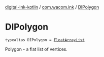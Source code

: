 [digital-ink-kotlin](../index.md) / [com.wacom.ink](index.md) / [DIPolygon](./-d-i-polygon.md)

# DIPolygon

`typealias DIPolygon = `[`FloatArrayList`](-float-array-list/index.md)

Polygon - a flat list of vertices.

